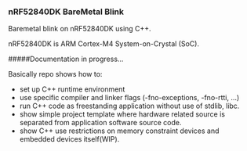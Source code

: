### nRF52840DK BareMetal Blink 
Baremetal blink on nRF52840DK using C++.

nRF52840DK is ARM Cortex-M4 System-on-Crystal (SoC).

#####Documentation in progress...

Basically repo shows how to:
* set up C++ runtime environment
* use specific compiler and linker flags (-fno-exceptions, -fno-rtti, ...)
* run C++ code as freestanding application without use of stdlib, libc.
* show simple project template where hardware related source is separated from
application software source code.
* show C++ use restrictions on memory constraint devices and embedded devices
itself(WIP).
